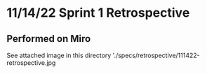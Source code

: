 # 11/14/22 Sprint 1 Retrospective

## Performed on Miro
See attached image in this directory './specs/retrospective/111422-retrospective.jpg
